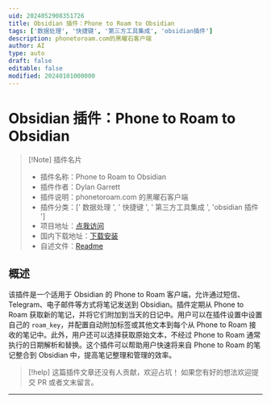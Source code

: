 ```yaml
---
uid: 2024052908351726
title: Obsidian 插件：Phone to Roam to Obsidian
tags: ['数据处理', '快捷键', '第三方工具集成', 'obsidian插件']
description: phonetoroam.com的黑曜石客户端
author: AI
type: auto
draft: false
editable: false
modified: 20240101000000
---
```


# Obsidian 插件：Phone to Roam to Obsidian

> [!Note] 插件名片
> - 插件名称：Phone to Roam to Obsidian
> - 插件作者：Dylan Garrett
> - 插件说明：phonetoroam.com 的黑曜石客户端
> - 插件分类：[' 数据处理 ', ' 快捷键 ', ' 第三方工具集成 ', 'obsidian 插件 ']
> - 项目地址：[点我访问](https://github.com/dgarrett/phone-to-roam-to-obsidian)
> - 国内下载地址：[下载安装](https://pkmer.cn/products/plugin/pluginMarket/?phone-to-roam-to-obsidian)
> - 自述文件：[Readme](https://ghproxy.net/https://raw.githubusercontent.com/dgarrett/phone-to-roam-to-obsidian/master/README.md)

## 概述

该插件是一个适用于 Obsidian 的 Phone to Roam 客户端，允许通过短信、Telegram、电子邮件等方式将笔记发送到 Obsidian。插件定期从 Phone to Roam 获取新的笔记，并将它们附加到当天的日记中。用户可以在插件设置中设置自己的 `roam_key`，并配置自动附加标签或其他文本到每个从 Phone to Roam 接收的笔记中。此外，用户还可以选择获取原始文本，不经过 Phone to Roam 通常执行的日期解析和替换。这个插件可以帮助用户快速将来自 Phone to Roam 的笔记整合到 Obsidian 中，提高笔记整理和管理的效率。

> [!help]
> 这篇插件文章还没有人贡献，欢迎占坑！
> 如果您有好的想法欢迎提交 PR 或者文末留言。

---



